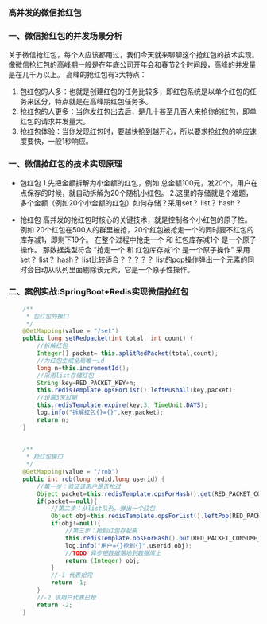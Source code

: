 ### 高并发的微信抢红包

### 一、微信抢红包的并发场景分析

关于微信抢红包，每个人应该都用过，我们今天就来聊聊这个抢红包的技术实现。
像微信抢红包的高峰期一般是在年底公司开年会和春节2个时间段，高峰的并发量是在几千万以上。
高峰的抢红包有3大特点：

1. 包红包的人多：也就是创建红包的任务比较多，即红包系统是以单个红包的任务来区分，特点就是在高峰期红包任务多。
2. 抢红包的人更多：当你发红包出去后，是几十甚至几百人来抢你的红包，即单红包的请求并发量大。
3. 抢红包体验：当你发现红包时，要越快抢到越开心，所以要求抢红包的响应速度要快，一般1秒响应。

### 一、微信抢红包的技术实现原理

- 包红包
  1.先把金额拆解为小金额的红包，例如 总金额100元，发20个，用户在点保存的时候，就自动拆解为20个随机小红包。
  2.这里的存储就是个难题，多个金额（例如20个小金额的红包）如何存储？采用set？ list？ hash？

- 抢红包
  高并发的抢红包时核心的关键技术，就是控制各个小红包的原子性。
  例如 20个红包在500人的群里被抢，20个红包被抢走一个的同时要不红包的库存减1，即剩下19个。
  在整个过程中抢走一个 和 红包库存减1个 是一个原子操作。
  那数据类型符合 "抢走一个 和 红包库存减1个 是一个原子操作" 采用set？ list？ hash？
  list比较适合？？？？？
  list的pop操作弹出一个元素的同时会自动从队列里面剔除该元素，它是一个原子性操作。

### 二、案例实战:SpringBoot+Redis实现微信抢红包

``` java
    /**
     * 包红包的接口
     */
    @GetMapping(value = "/set")
    public long setRedpacket(int total, int count) {
        //拆解红包
        Integer[] packet= this.splitRedPacket(total,count);
        //为红包生成全局唯一id
        long n=this.incrementId();
        //采用list存储红包
        String key=RED_PACKET_KEY+n;
        this.redisTemplate.opsForList().leftPushAll(key,packet);
        //设置3天过期
        this.redisTemplate.expire(key,3, TimeUnit.DAYS);
        log.info("拆解红包{}={}",key,packet);
        return n;
    }
    
    
    /**
     * 抢红包接口
     */
    @GetMapping(value = "/rob")
    public int rob(long redid,long userid) {
        //第一步：验证该用户是否抢过
        Object packet=this.redisTemplate.opsForHash().get(RED_PACKET_CONSUME_KEY+redid,String.valueOf(userid));
        if(packet==null){
            //第二步：从list队列，弹出一个红包
            Object obj=this.redisTemplate.opsForList().leftPop(RED_PACKET_KEY+redid);
            if(obj!=null){
                //第三步：抢到红包存起来
                this.redisTemplate.opsForHash().put(RED_PACKET_CONSUME_KEY+redid,String.valueOf(userid),obj);
                log.info("用户={}抢到{}",userid,obj);
                //TODO 异步把数据落地到数据库上
                return (Integer) obj;
            }
            //-1 代表抢完
            return -1;
        }
        //-2 该用户代表已抢
        return -2;
    }


```